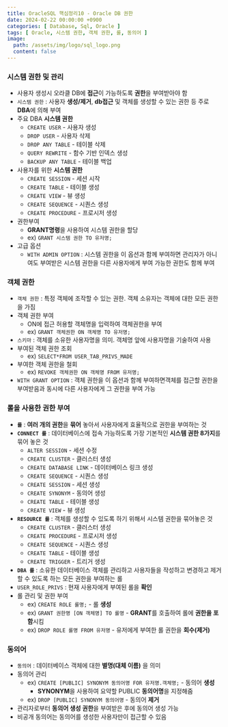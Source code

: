 ```yaml
---
title: OracleSQL 핵심정리10 - Oracle DB 권한
date: 2024-02-22 00:00:00 +0900
categories: [ Database, Sql, Oracle ]
tags: [ Oracle, 시스템 권한, 객체 권한, 롤, 동의어 ]
image:
  path: /assets/img/logo/sql_logo.png
  content: false
---
```


### **시스템 권한 및 관리**

- 사용자 생성시 오라클 DB에 **접근**이 가능하도록 **권한**을 부여받아야 함
- `시스템 권한` : 사용자 **생성/제거**, **db접근** 및 객체를 생성할 수 있는 권한 등 주로 **DBA**에 의해 부여
- 주요 DBA **시스템 권한**
  - `CREATE USER` - 사용자 생성
  - `DROP USER` - 사용자 삭제
  - `DROP ANY TABLE` - 테이블 삭제
  - `QUERY REWRITE` - 함수 기반 인덱스 생성
  - `BACKUP ANY TABLE` - 테이블 백업
- 사용자를 위한 **시스템 권한**
  - `CREATE SESSION` - 세션 시작
  - `CREATE TABLE` - 테이블 생성
  - `CREATE VIEW` - 뷰 생성
  - `CREATE SEQUENCE` - 시퀀스 생성
  - `CREATE PROCEDURE` - 프로시저 생성
- 권한부여
  - **GRANT명령**을 사용하여 시스템 권한을 할당
  - ex) `GRANT 시스템 권한 TO 유저명;`
- 고급 옵션
  - `WITH ADMIN OPTION` : 시스템 권한을 이 옵션과 함께 부여하면 관리자가 아니여도 부여받은 시스템 권한을 다른 사용자에게 부여 가능한 권한도 함께 부여

### **객체 권한**

- `객체 권한` : 특정 객체에 조작할 수 있는 권한. 객체 소유자는 객체에 대한 모든 권한을 가짐
- 객체 권한 부여
  - ON에 접근 허용할 객체명을 입력하여 객체권한을 부여
  - ex) `GRANT 객체권한 ON 객체명 TO 유저명;`
- `스키마` : 객체를 소유한 사용자명을 의미. 객체명 앞에 사용자명을 기술하여 사용
- 부여된 객체 권한 조회
  - ex) `SELECT*FROM USER_TAB_PRIVS_MADE`
- 부여한 객체 권한을 철회
  - ex) `REVOKE 객체권한 ON 객체명 FROM 유저명;`
- `WITH GRANT OPTION` : 객체 권한을 이 옵션과 함께 부여하면객체를 접근할 권한을 부여받음과 동시에 다른 사용자에게 그 권한을 부여 가능

### **롤을 사용한 권한 부여**

- **`롤`** :  **여러 개의 권한**을 **묶어** 놓아서 사용자에게 효율적으로 권한을 부여하는 것
- **`CONNECT 롤`** : 데이터베이스에 접속 가능하도록 가장 기본적인 **시스템 권한 8가지**를 묶어 놓은 것
  - `ALTER SESSION` - 세션 수정
  - `CREATE CLUSTER` - 클러스터 생성
  - `CREATE DATABASE LINK` - 데이터베이스 링크 생성
  - `CREATE SEQUENCE` - 시퀀스 생성
  - `CREATE SESSION` - 세션 생성
  - `CREATE SYNONYM` - 동의어 생성
  - `CREATE TABLE` - 테이블 생성
  - `CREATE VIEW` - 뷰 생성
- **`RESOURCE 롤`** : 객체를 생성할 수 있도록 하기 위해서 시스템 권한을 묶어놓은 것
  - `CREATE CLUSTER` - 클러스터 생성
  - `CREATE PROCEDURE` - 프로시저 생성
  - `CREATE SEQUENCE` - 시퀀스 생성
  - `CREATE TABLE` - 테이블 생성
  - `CREATE TRIGGER` - 트리거 생성
- **`DBA 롤`** : 소유한 데이터베이스 객체를 관리하고 사용자들을 작성하고 변경하고 제거할 수 있도록 하는 모든 권한을 부여하는 롤
- `USER_ROLE_PRIVS` : 현재 사용자에게 부여된 롤을 **확인**
- 롤 관리 및 권한 부여
  - ex) `CREATE ROLE 롤명;` - 롤 **생성**
  - ex) `GRANT 권한명 [ON 객체명] TO 롤명` - **GRANT**를 호출하여 롤에 **권한을 포함**시킴
  - ex) `DROP ROLE 롤명 FROM 유저명` - 유저에게 부여한 롤 권한을 **회수(제거)**

### **동의어**

- `동의어` : 데이터베이스 객체에 대한 **별명(대체 이름)** 을 의미
- 동의어 관리
  - ex) `CREATE [PUBLIC] SYNONYM 동의어명 FOR 유저명.객체명;` - 동의어 **생성**
    - **SYNONYM**을 사용하여 요약할 PUBLIC **동의어명**을 지정해줌
  - ex) `DROP [PUBLIC] SYNONYM 동의어명` - 동의어 **제거**
- 관리자로부터 **동의어 생성 권한**을 부여받은 후에 동의어 생성 가능
- 비공개 동의어는 동의어를 생성한 사용자만이 접근할 수 있음
